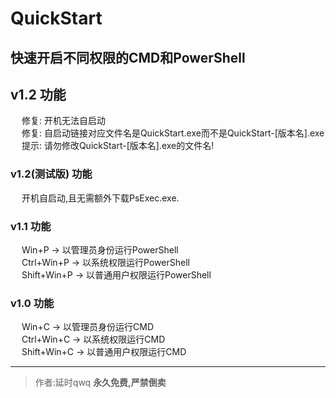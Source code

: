 # QuickStart  
快速开启不同权限的CMD和PowerShell  
---
## v1.2 功能  
&emsp; 修复: 开机无法自启动  
&emsp; 修复: 自启动链接对应文件名是QuickStart.exe而不是QuickStart-[版本名].exe
&emsp; 提示: 请勿修改QuickStart-[版本名].exe的文件名!

### v1.2(测试版) 功能  
&emsp; 开机自启动,且无需额外下载PsExec.exe. 

### v1.1 功能  
&emsp; Win+P -> 以管理员身份运行PowerShell  
&emsp; Ctrl+Win+P -> 以系统权限运行PowerShell  
&emsp; Shift+Win+P -> 以普通用户权限运行PowerShell  
  
### v1.0 功能  
&emsp; Win+C	-> 以管理员身份运行CMD  
&emsp; Ctrl+Win+C	-> 以系统权限运行CMD  
&emsp; Shift+Win+C -> 以普通用户权限运行CMD  

---   
>作者:延时qwq **永久免费,严禁倒卖**
